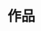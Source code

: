 ---
# dirname 才是此分類在文章的標記名稱
# 此分類顯示的名稱
title: "作品"
description: "一些小玩具"
# 此分類的網址
slug: "project"
image: resource/categories/project.png
style:
    background: "#FF8C42"
    color: "#000"
---